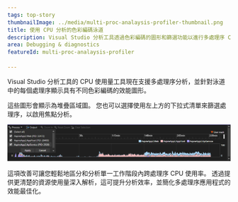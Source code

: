 ```yaml
---
tags: top-story
thumbnailImage: ../media/multi-proc-analaysis-profiler-thumbnail.png
title: 使用 CPU 分析的色彩編碼泳道
description: Visual Studio 分析工具透過色彩編碼的圖形和篩選功能以進行多處理序 CPU 分析。
area: Debugging & diagnostics
featureId: multi-proc-analaysis-profiler

---
```



Visual Studio 分析工具的 CPU 使用量工具現在支援多處理序分析，並針對泳道中的每個處理序顯示具有不同色彩編碼的效能圖形。

這些圖形會顯示為堆疊區域圖。 您也可以選擇使用左上方的下拉式清單來篩選處理序，以啟用焦點分析。

![多程序 CPU 分析](../media/multi-proc-analaysis-profiler.png)

這項改善可讓您輕鬆地區分和分析單一工作階段內跨處理序 CPU 使用率。 透過提供更清楚的資源使用量深入解析，這可提升分析效率，並簡化多處理序應用程式的效能最佳化。

